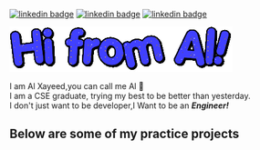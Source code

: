 [![linkedin badge](https://img.shields.io/badge/linkedin-AlXayeed-blue)](https://www.linkedin.com/in/alxayeed/)
[![linkedin badge](https://img.shields.io/badge/twitter-AlXayeed-brightgreen)](https://twitter.com/AlXayeed0)
[![linkedin badge](https://img.shields.io/badge/medium-Al%20Xayeed-orange)](https://medium.com/@alxayeed)

![image](https://github.com/alxayeed/alxayeed/blob/master/Hi.gif)


I am Al Xayeed,you can call me Al  🤝<br>
I am a CSE graduate, trying my best to be better than yesterday.<br>
I don't just want to be developer,I Want to be an ***Engineer!***

## Below are some of my practice projects 
<!--
**alxayeed/alxayeed** is a ✨ _special_ ✨ repository because its `README.md` (this file) appears on your GitHub profile.

Here are some ideas to get you started:

- 🔭 I’m currently working on ...
- 🌱 I’m currently learning ...
- 👯 I’m looking to collaborate on ...
- 🤔 I’m looking for help with ...
- 💬 Ask me about ...
- 📫 How to reach me: ...
- 😄 Pronouns: ...
- ⚡ Fun fact: ...
-->

